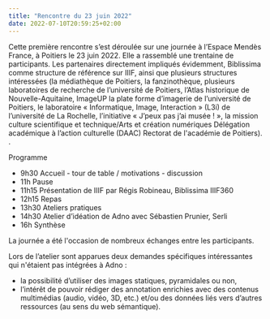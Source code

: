 ```yaml
---
title: "Rencontre du 23 juin 2022"
date: 2022-07-10T20:59:25+02:00
---
```


Cette première rencontre s’est déroulée sur une journée à l’Espace Mendès France, à Poitiers le 23 juin 2022. Elle a rassemblé une trentaine de participants. Les partenaires directement impliqués évidemment, Biblissima comme structure de référence sur IIIF, ainsi que plusieurs structures intéressées (la médiathèque de Poitiers, la fanzinothèque, plusieurs laboratoires de recherche de l’université de Poitiers, l’Atlas historique de Nouvelle-Aquitaine, ImageUP la plate forme d’imagerie de l’université de Poitiers, le laboratoire « Informatique, Image, Interaction » (L3i) de l’université de La Rochelle, l’initiative « J’peux pas j’ai musée ! », la mission culture scientifique et technique/Arts et création numériques Délégation académique à l’action  culturelle (DAAC) Rectorat de l'académie de Poitiers). .

Programme 

- 9h30 Accueil - tour de table / motivations - discussion
- 11h Pause
- 11h15 Présentation de IIIF par Régis Robineau, Biblissima IIIF360
- 12h15 Repas
- 13h30 Ateliers pratiques
- 14h30 Atelier d’idéation de Adno avec Sébastien Prunier, Serli
- 16h Synthèse  

La journée a été l'occasion de nombreux échanges entre les participants.

Lors de l’atelier sont apparues deux demandes spécifiques intéressantes qui n'étaient pas intégrées à Adno : 

- la possibilité d’utiliser des images statiques, pyramidales ou non,
- l’intérêt de pouvoir rédiger des annotation enrichies avec des contenus multimédias (audio, vidéo, 3D, etc.) et/ou des données liés vers d’autres ressources (au sens du web sémantique).

